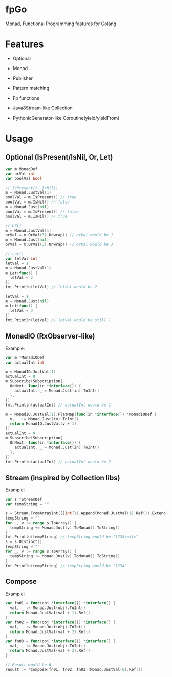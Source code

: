 # fpGo
Monad, Functional Programming features for Golang

# Features

* Optional

* Monad

* Publisher



* Pattern matching

* Fp functions



* Java8Stream-like Collection

* PythonicGenerator-like Coroutine(yield/yieldFrom)


# Usage

## Optional (IsPresent/IsNil, Or, Let)

```go
var m MonadDef
var orVal int
var boolVal bool

// IsPresent(), IsNil()
m = Monad.JustVal(1)
boolVal = m.IsPresent() // true
boolVal = m.IsNil() // false
m = Monad.Just(nil)
boolVal = m.IsPresent() // false
boolVal = m.IsNil() // true

// Or()
m = Monad.JustVal(1)
orVal = m.OrVal(3).Unwrap() // orVal would be 1
m = Monad.Just(nil)
orVal = m.OrVal(3).Unwrap() // orVal would be 3

// Let()
var letVal int
letVal = 1
m = Monad.JustVal(1)
m.Let(func() {
  letVal = 2
})
fmt.Println(letVal) // letVal would be 2

letVal = 1
m = Monad.Just(nil)
m.Let(func() {
  letVal = 3
})
fmt.Println(letVal) // letVal would be still 1
```

## MonadIO (RxObserver-like)

Example:
```go
var m *MonadIODef
var actualInt int

m = MonadIO.JustVal(1)
actualInt = 0
m.Subscribe(Subscription{
  OnNext: func(in *interface{}) {
    actualInt, _ = Monad.Just(in).ToInt()
  },
})
fmt.Println(actualInt) // actualInt would be 1

m = MonadIO.JustVal(1).FlatMap(func(in *interface{}) *MonadIODef {
  v, _ := Monad.Just(in).ToInt()
  return MonadIO.JustVal(v + 1)
})
actualInt = 0
m.Subscribe(Subscription{
  OnNext: func(in *interface{}) {
    actualInt, _ = Monad.Just(in).ToInt()
  },
})
fmt.Println(actualInt) // actualInt would be 2
```

## Stream (inspired by Collection libs)

Example:
```go
var s *StreamDef
var tempString = ""

s = Stream.FromArrayInt([]int{}).Append(Monad.JustVal(1).Ref()).Extend(Stream.FromArrayInt([]int{2, 3, 4})).Extend(Stream.FromArray([]*interface{}{Monad.Just(nil).Ref()}))
tempString = ""
for _, v := range s.ToArray() {
  tempString += Monad.Just(v).ToMonad().ToString()
}
fmt.Println(tempString) // tempString would be "1234<nil>"
s = s.Distinct()
tempString = ""
for _, v := range s.ToArray() {
  tempString += Monad.Just(v).ToMonad().ToString()
}
fmt.Println(tempString) // tempString would be "1234"
```

## Compose

Example:

```go
var fn01 = func(obj *interface{}) *interface{} {
  val, _ := Monad.Just(obj).ToInt()
  return Monad.JustVal(val + 1).Ref()
}
var fn02 = func(obj *interface{}) *interface{} {
  val, _ := Monad.Just(obj).ToInt()
  return Monad.JustVal(val + 2).Ref()
}
var fn03 = func(obj *interface{}) *interface{} {
  val, _ := Monad.Just(obj).ToInt()
  return Monad.JustVal(val + 3).Ref()
}

// Result would be 6
result := *Compose(fn01, fn02, fn03)(Monad.JustVal(0).Ref())
```
